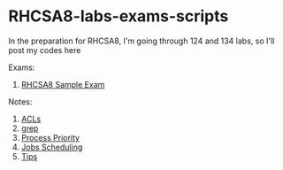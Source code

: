 # RHCSA8-labs-exams-scripts
In the preparation for RHCSA8, I'm going through 124 and 134 labs, so I'll post my codes here



Exams: 

1. [RHCSA8 Sample Exam](https://github.com/SpringEp/RHEL8-lab-134-scripts/wiki/RHCSA8-Sample-Exam-1)  


Notes:
1. [ACLs](https://github.com/SpringEp/RHEL8-lab-134-scripts/wiki/ACLs)  
2. [grep](https://github.com/SpringEp/RHEL8-lab-134-scripts/wiki/grep)  
3. [Process Priority](https://github.com/SpringEp/RHEL8-lab-134-scripts/wiki/Process-Priority-in-Linux)  
4. [Jobs Scheduling ](https://github.com/SpringEp/RHEL8-lab-134-scripts/wiki/Scheduling-Jobs)  
5. [Tips](https://github.com/SpringEp/RHEL8-lab-134-scripts/wiki/Small-things-that-make-big-difference/_edit)



